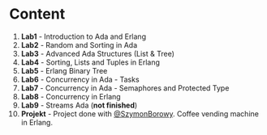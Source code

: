 # Content

1. **Lab1** - Introduction to Ada and Erlang
2. **Lab2** - Random and Sorting in Ada
2. **Lab3** - Advanced Ada Structures (List & Tree)
2. **Lab4** - Sorting, Lists and Tuples in Erlang
2. **Lab5** - Erlang Binary Tree
2. **Lab6** - Concurrency in Ada - Tasks
2. **Lab7** - Concurrency in Ada - Semaphores and Protected Type
2. **Lab8** - Concurrency in Erlang
2. **Lab9** - Streams Ada (**not finished**)
2. **Projekt** - Project done with [@SzymonBorowy](https://github.com/SzymonBorowy). Coffee vending machine in Erlang.
